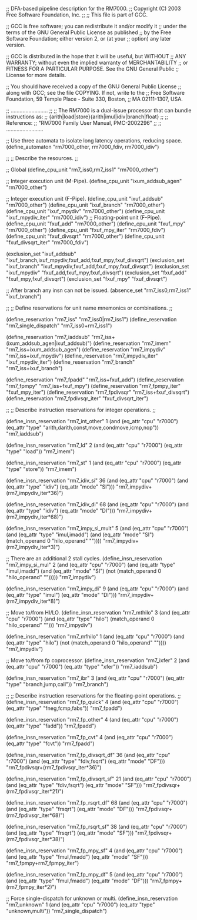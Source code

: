 ;; DFA-based pipeline description for the RM7000.
;;   Copyright (C) 2003 Free Software Foundation, Inc.
;;
;; This file is part of GCC.

;; GCC is free software; you can redistribute it and/or modify it
;; under the terms of the GNU General Public License as published
;; by the Free Software Foundation; either version 2, or (at your
;; option) any later version.

;; GCC is distributed in the hope that it will be useful, but WITHOUT
;; ANY WARRANTY; without even the implied warranty of MERCHANTABILITY
;; or FITNESS FOR A PARTICULAR PURPOSE.  See the GNU General Public
;; License for more details.

;; You should have received a copy of the GNU General Public License
;; along with GCC; see the file COPYING.  If not, write to the
;; Free Software Foundation, 59 Temple Place - Suite 330, Boston,
;; MA 02111-1307, USA.

;; .........................
;;
;; The RM7000 is a dual-issue processor that can bundle instructions as:
;; {arith|load|store}{arith|imul|idiv|branch|float}
;;
;; Reference:
;;   "RM7000 Family User Manual, PMC-2002296"
;;
;; .........................

;; Use three automata to isolate long latency operations, reducing space.
(define_automaton "rm7000_other, rm7000_fdiv, rm7000_idiv")

;;
;; Describe the resources.
;;

;; Global
(define_cpu_unit "rm7_iss0,rm7_iss1" "rm7000_other")

;; Integer execution unit (M-Pipe).
(define_cpu_unit "ixum_addsub_agen" "rm7000_other")

;; Integer execution unit (F-Pipe).
(define_cpu_unit "ixuf_addsub"	"rm7000_other")
(define_cpu_unit "ixuf_branch"	"rm7000_other")
(define_cpu_unit "ixuf_mpydiv"	"rm7000_other")
(define_cpu_unit "ixuf_mpydiv_iter" "rm7000_idiv")
;; Floating-point unit (F-Pipe).
(define_cpu_unit "fxuf_add"	"rm7000_other")
(define_cpu_unit "fxuf_mpy"	"rm7000_other")
(define_cpu_unit "fxuf_mpy_iter" "rm7000_fdiv")
(define_cpu_unit "fxuf_divsqrt" "rm7000_other")
(define_cpu_unit "fxuf_divsqrt_iter" "rm7000_fdiv")

(exclusion_set "ixuf_addsub"
	       "ixuf_branch,ixuf_mpydiv,fxuf_add,fxuf_mpy,fxuf_divsqrt")
(exclusion_set "ixuf_branch"	"ixuf_mpydiv,fxuf_add,fxuf_mpy,fxuf_divsqrt")
(exclusion_set "ixuf_mpydiv"	"fxuf_add,fxuf_mpy,fxuf_divsqrt")
(exclusion_set "fxuf_add"	"fxuf_mpy,fxuf_divsqrt")
(exclusion_set "fxuf_mpy"	"fxuf_divsqrt")

;; After branch any insn can not be issued.
(absence_set "rm7_iss0,rm7_iss1" "ixuf_branch")

;;
;; Define reservations for unit name mnemonics or combinations.
;;

(define_reservation "rm7_iss"		"rm7_iss0|rm7_iss1")
(define_reservation "rm7_single_dispatch" "rm7_iss0+rm7_iss1")

(define_reservation "rm7_iaddsub" "rm7_iss+(ixum_addsub_agen|ixuf_addsub)")
(define_reservation "rm7_imem"		"rm7_iss+ixum_addsub_agen")
(define_reservation "rm7_impydiv"	"rm7_iss+ixuf_mpydiv")
(define_reservation "rm7_impydiv_iter"	"ixuf_mpydiv_iter")
(define_reservation "rm7_branch"	"rm7_iss+ixuf_branch")

(define_reservation "rm7_fpadd"	"rm7_iss+fxuf_add")
(define_reservation "rm7_fpmpy"	"rm7_iss+fxuf_mpy")
(define_reservation "rm7_fpmpy_iter" "fxuf_mpy_iter")
(define_reservation "rm7_fpdivsqr" "rm7_iss+fxuf_divsqrt")
(define_reservation "rm7_fpdivsqr_iter" "fxuf_divsqrt_iter")

;;
;; Describe instruction reservations for integer operations.
;;

(define_insn_reservation "rm7_int_other" 1
			 (and (eq_attr "cpu" "r7000")
			      (eq_attr "type" "arith,darith,const,move,condmove,icmp,nop"))
			 "rm7_iaddsub")

(define_insn_reservation "rm7_ld" 2 (and (eq_attr "cpu" "r7000")
				         (eq_attr "type" "load"))
			 "rm7_imem")

(define_insn_reservation "rm7_st" 1 (and (eq_attr "cpu" "r7000")
				         (eq_attr "type" "store"))
			 "rm7_imem")

(define_insn_reservation "rm7_idiv_si" 36 (and (eq_attr "cpu" "r7000")
					   (and (eq_attr "type" "idiv")
						(eq_attr "mode" "SI")))
			 "rm7_impydiv+(rm7_impydiv_iter*36)")

(define_insn_reservation "rm7_idiv_di" 68 (and (eq_attr "cpu" "r7000")
					   (and (eq_attr "type" "idiv")
						(eq_attr "mode" "DI")))
			 "rm7_impydiv+(rm7_impydiv_iter*68)")

(define_insn_reservation "rm7_impy_si_mult" 5
		 (and (eq_attr "cpu" "r7000")
		      (and (eq_attr "type" "imul,imadd")
			   (and (eq_attr "mode" "SI")
				(match_operand 0 "hilo_operand" ""))))
			 "rm7_impydiv+(rm7_impydiv_iter*3)")

;; There are an additional 2 stall cycles.
(define_insn_reservation "rm7_impy_si_mul" 2
		 (and (eq_attr "cpu" "r7000")
		      (and (eq_attr "type" "imul,imadd")
			   (and (eq_attr "mode" "SI")
				(not (match_operand 0 "hilo_operand" "")))))
			 "rm7_impydiv")

(define_insn_reservation "rm7_impy_di" 9 (and (eq_attr "cpu" "r7000")
					  (and (eq_attr "type" "imul")
					       (eq_attr "mode" "DI")))
			 "rm7_impydiv+(rm7_impydiv_iter*8)")

;; Move to/from HI/LO.
(define_insn_reservation "rm7_mthilo" 3
			 (and (eq_attr "cpu" "r7000")
			      (and (eq_attr "type" "hilo")
				   (match_operand 0 "hilo_operand" "")))
			 "rm7_impydiv")

(define_insn_reservation "rm7_mfhilo" 1
			 (and (eq_attr "cpu" "r7000")
			      (and (eq_attr "type" "hilo")
				   (not (match_operand 0 "hilo_operand" ""))))
			 "rm7_impydiv")

;; Move to/from fp coprocessor.
(define_insn_reservation "rm7_ixfer" 2 (and (eq_attr "cpu" "r7000")
					(eq_attr "type" "xfer"))
			 "rm7_iaddsub")

(define_insn_reservation "rm7_ibr" 3 (and (eq_attr "cpu" "r7000")
				      (eq_attr "type" "branch,jump,call"))
			 "rm7_branch")

;;
;; Describe instruction reservations for the floating-point operations.
;;
(define_insn_reservation "rm7_fp_quick" 4
			 (and (eq_attr "cpu" "r7000")
			      (eq_attr "type" "fneg,fcmp,fabs"))
			 "rm7_fpadd")

(define_insn_reservation "rm7_fp_other" 4
			 (and (eq_attr "cpu" "r7000")
			      (eq_attr "type" "fadd"))
			 "rm7_fpadd")

(define_insn_reservation "rm7_fp_cvt" 4
			 (and (eq_attr "cpu" "r7000")
			      (eq_attr "type" "fcvt"))
			 "rm7_fpadd")

(define_insn_reservation "rm7_fp_divsqrt_df" 36
			 (and (eq_attr "cpu" "r7000")
			      (and (eq_attr "type" "fdiv,fsqrt")
				   (eq_attr "mode" "DF")))
			 "rm7_fpdivsqr+(rm7_fpdivsqr_iter*36)")

(define_insn_reservation "rm7_fp_divsqrt_sf" 21
			 (and (eq_attr "cpu" "r7000")
			      (and (eq_attr "type" "fdiv,fsqrt")
				   (eq_attr "mode" "SF")))
			 "rm7_fpdivsqr+(rm7_fpdivsqr_iter*21)")

(define_insn_reservation "rm7_fp_rsqrt_df" 68
			 (and (eq_attr "cpu" "r7000")
			      (and (eq_attr "type" "frsqrt")
				   (eq_attr "mode" "DF")))
			 "rm7_fpdivsqr+(rm7_fpdivsqr_iter*68)")

(define_insn_reservation "rm7_fp_rsqrt_sf" 38
			 (and (eq_attr "cpu" "r7000")
			      (and (eq_attr "type" "frsqrt")
				   (eq_attr "mode" "SF")))
			 "rm7_fpdivsqr+(rm7_fpdivsqr_iter*38)")

(define_insn_reservation "rm7_fp_mpy_sf" 4
			 (and (eq_attr "cpu" "r7000")
			      (and (eq_attr "type" "fmul,fmadd")
				   (eq_attr "mode" "SF")))
			 "rm7_fpmpy+rm7_fpmpy_iter")

(define_insn_reservation "rm7_fp_mpy_df" 5
			 (and (eq_attr "cpu" "r7000")
			      (and (eq_attr "type" "fmul,fmadd")
				   (eq_attr "mode" "DF")))
			 "rm7_fpmpy+(rm7_fpmpy_iter*2)")

;; Force single-dispatch for unknown or multi.
(define_insn_reservation "rm7_unknown" 1 (and (eq_attr "cpu" "r7000")
					  (eq_attr "type" "unknown,multi"))
			 "rm7_single_dispatch")
